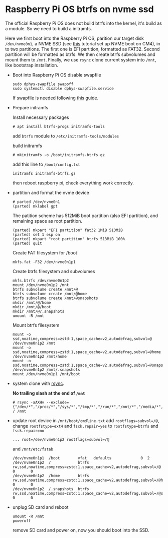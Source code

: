 # Raspberry Pi OS btrfs on nvme ssd

The official Raspberry Pi OS does not build btrfs into the kernel, it's build as a module.
So we need to build a initramfs.

Here we first boot into the Raspberry Pi OS, parition our target disk `/dev/nvme0n1`, a NVME SSD (see [this](https://github.com/Bai-Chiang/Raspberry_Pi_tinkering_notes/blob/main/CM4_NVME_boot.md) tutorial set up NVME boot on CM4), in to two partitions.
The first one is EFI partition, formatted as FAT32.
Second partition will be formatted as btrfs.
We then create btrfs subvolumes and mount them to `/mnt`.
Finally, we use `rsync` clone current system into `/mnt`, like bootstrap installation.


- Boot into Raspberry Pi OS disable swapfile
  ```
  sudo dphys-swapfile swapoff
  sudo systemctl disable dphys-swapfile.service
  ```
  If swapfile is needed following [this](https://wiki.archlinux.org/title/Btrfs#Swap_file) guide.
  
- Prepare initramfs

  Install necessary packages
  ```
  # apt install btrfs-progs initramfs-tools
  ```
  add `btrfs` module to `/etc/initramfs-tools/modules`
  
  build initramfs
  ```
  # mkinitramfs -o /boot/initramfs-btrfs.gz
  ```
  add this line to `/boot/config.txt`
  ```
  initramfs initramfs-btrfs.gz
  ```
  then reboot raspberry pi, check everything work correctly.


- partition and format the nvme device
  ```
  # parted /dev/nvme0n1
  (parted) mklabel gpt
  ```
  The patition scheme has 512MiB boot partition (also EFI partition), and remaining space as root partition.
  ```
  (parted) mkpart "EFI partition" fat32 1MiB 513MiB
  (parted) set 1 esp on
  (parted) mkpart "root partition" btrfs 513MiB 100%
  (parted) quit
  ```

  Create FAT filesystem for /boot
  ```
  mkfs.fat -F32 /dev/nvme0n1p1
  ```
  Create btrfs filesystem and subvolumes
  ```
  mkfs.btrfs /dev/nvme0n1p2
  mount /dev/nvme0n1p2 /mnt
  btrfs subvolume create /mnt/@
  btrfs subvolume create /mnt/@home
  btrfs subvolume create /mnt/@snapshots
  mkdir /mnt/@/home
  mkdir /mnt/@/boot
  mkdir /mnt/@/.snapshots
  umount -R /mnt
  ```

  Mount btrfs filesystem
  ```
  mount -o ssd,noatime,compress=zstd:1,space_cache=v2,autodefrag,subvol=@ /dev/nvme0n1p2 /mnt
  mount -o ssd,noatime,compress=zstd:1,space_cache=v2,autodefrag,subvol=@home /dev/nvme0n1p2 /mnt/home
  mount -o ssd,noatime,compress=zstd:1,space_cache=v2,autodefrag,subvol=@snapshots /dev/nvme0n1p2 /mnt/.snapshots
  mount /dev/nvme0n1p1 /mnt/boot
  ```
- system clone with [rsync](https://wiki.archlinux.org/title/Rsync#Full_system_backup).

  **No trailing slash at the end of `/mnt`**
  ```
  # rsync -aAXHv --exclude={"/dev/*","/proc/*","/sys/*","/tmp/*","/run/*","/mnt/*","/media/*","/lost+found"} / /mnt
  ```
- update root device in `/mnt/boot/cmdline.txt`  add `rootflags=subvol=/@`, change `rootfstype=ext4` and `fsck.repair=yes` to `rootfstype=btrfs` and `fsck.repair=no`
  ```
  ... root=/dev/nvme0n1p2 rootflags=subvol=/@ 
  ```
  and `/mnt/etc/fstab`
  ```
  /dev/nvme0n1p1  /boot        vfat   defaults             0  2
  /dev/nvme0n1p2  /            btrfs   rw,ssd,noatime,compress=zstd:1,space_cache=v2,autodefrag,subvol=/@            0       0
  /dev/nvme0n1p2  /home        btrfs   rw,ssd,noatime,compress=zstd:1,space_cache=v2,autodefrag,subvol=/@home        0       0
  /dev/nvme0n1p2  /.snapshots  btrfs   rw,ssd,noatime,compress=zstd:1,space_cache=v2,autodefrag,subvol=/@snapshots   0       0
  ```

- unplug SD card and reboot
  ```
  umount -R /mnt
  poweroff
  ```
  remove SD card and power on, now you should boot into the SSD.


